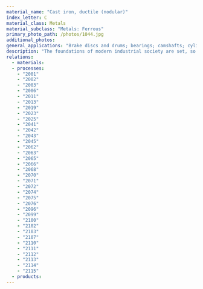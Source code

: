 ```yaml
---
material_name: "Cast iron, ductile (nodular)"
index_letter: C
material_class: Metals
material_subclass: "Metals: Ferrous"
primary_photo_path: /photos/1044.jpg
additional_photos:
general_applications: "Brake discs and drums; bearings; camshafts; cylinder liners; piston rings; machine tool structural parts; engine blocks, gears, crankshafts; heavy-duty gear cases; pipe joints; pump casings; components in rock crushers."
description: "The foundations of modern industrial society are set, so to speak, in cast iron - it is the material that made the industrial revolution possible. Today it holds a second honor - that of being the cheapest of all engineering metals. Cast iron contains at least 2% carbon -- most have 3 to 4% -- and from 1-3% silicon. The carbon makes the iron very fluid when molten, allowing it to be cast to intricate shapes. There are five classes of cast iron - gray, white, ductile (or nodular), malleable and alloy; details are given under Design Guidelines, below. The two that are most used are gray and ductile. This record is for ductile cast iron."
relations:
  - materials:
  - processes:
    - "2001"
    - "2002"
    - "2003"
    - "2006"
    - "2011"
    - "2013"
    - "2019"
    - "2023"
    - "2025"
    - "2041"
    - "2042"
    - "2043"
    - "2045"
    - "2062"
    - "2063"
    - "2065"
    - "2066"
    - "2068"
    - "2070"
    - "2071"
    - "2072"
    - "2074"
    - "2075"
    - "2076"
    - "2096"
    - "2099"
    - "2100"
    - "2102"
    - "2103"
    - "2107"
    - "2110"
    - "2111"
    - "2112"
    - "2113"
    - "2114"
    - "2115"
  - products:
---
```

